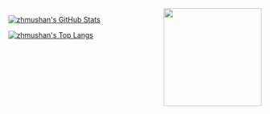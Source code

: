 [GITHUB_PROFILE]: https://github.com/zhmushan
[GITHUB_STATS_SRC]: https://github-readme-stats.vercel.app/api?username=zhmushan&show_icons=true&theme=dark
[GITHUB_LANG_SRC]: https://github-readme-stats.vercel.app/api/top-langs/?username=zhmushan&layout=compact&theme=dark

<img src="https://raw.githubusercontent.com/zhmushan/zhmushan/master/木杉.png" align="right" width="195" />

[![zhmushan's GitHub Stats][GITHUB_STATS_SRC]][GITHUB_PROFILE]

[![zhmushan's Top Langs][GITHUB_LANG_SRC]][GITHUB_PROFILE]
